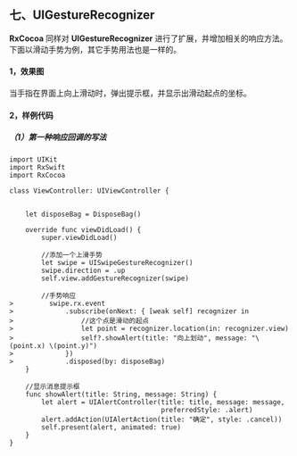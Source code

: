 ## 七、UIGestureRecognizer
**RxCocoa** 同样对 **UIGestureRecognizer** 进行了扩展，并增加相关的响应方法。下面以滑动手势为例，其它手势用法也是一样的。

#### 1，效果图
当手指在界面上向上滑动时，弹出提示框，并显示出滑动起点的坐标。   


#### 2，样例代码
##### （1）第一种响应回调的写法


```
import UIKit
import RxSwift
import RxCocoa
 
class ViewController: UIViewController {
     
     
    let disposeBag = DisposeBag()
     
    override func viewDidLoad() {
        super.viewDidLoad()
 
        //添加一个上滑手势
        let swipe = UISwipeGestureRecognizer()
        swipe.direction = .up
        self.view.addGestureRecognizer(swipe)
         
        //手势响应
>         swipe.rx.event
>             .subscribe(onNext: { [weak self] recognizer in
>                 //这个点是滑动的起点
>                 let point = recognizer.location(in: recognizer.view)
>                 self?.showAlert(title: "向上划动", message: "\(point.x) \(point.y)")
>             })
>             .disposed(by: disposeBag)
    }
     
    //显示消息提示框
    func showAlert(title: String, message: String) {
        let alert = UIAlertController(title: title, message: message,
                                      preferredStyle: .alert)
        alert.addAction(UIAlertAction(title: "确定", style: .cancel))
        self.present(alert, animated: true)
    }
}

```


